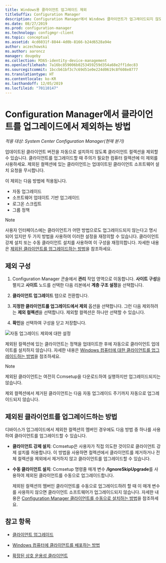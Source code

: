 ```yaml
---
title: Windows용 클라이언트 업그레이드 제외
titleSuffix: Configuration Manager
description: Configuration Manager에서 Windows 클라이언트가 업그레이드되지 않도록 제외하는 방법을 알아봅니다.
ms.date: 08/27/2019
ms.prod: configuration-manager
ms.technology: configmgr-client
ms.topic: conceptual
ms.assetid: 4cd6031f-8844-4d0b-8166-b24d6528a94e
author: aczechowski
ms.author: aaroncz
manager: dougeby
ms.collection: M365-identity-device-management
ms.openlocfilehash: 7a16bc859006b0253459259d354a68e2ff1dec83
ms.sourcegitcommit: 1bccb61bf3c7c69d51e0e224d0619c8f608e8777
ms.translationtype: HT
ms.contentlocale: ko-KR
ms.lasthandoff: 12/05/2019
ms.locfileid: "70110147"
---
```

# <a name="how-to-exclude-clients-from-upgrade-in-configuration-manager"></a>Configuration Manager에서 클라이언트를 업그레이드에서 제외하는 방법

*적용 대상: System Center Configuration Manager(현재 분기)*

업데이트된 클라이언트 버전을 자동으로 설치하지 않도록 클라이언트 컬렉션을 제외할 수 있습니다. 클라이언트를 업그레이드할 때 주의가 필요한 컴퓨터 컬렉션에 이 제외를 사용하세요. 제외된 컬렉션에 있는 클라이언트는 업데이트된 클라이언트 소프트웨어 설치 요청을 무시합니다.

이 제외는 다음 방법에 적용됩니다.

- 자동 업그레이드
- 소프트웨어 업데이트 기반 업그레이드
- 로그온 스크립트
- 그룹 정책

> [!NOTE]
> 사용자 인터페이스에는 클라이언트가 어떤 방법으로도 업그레이드되지 않는다고 명시되어 있지만 두 가지 방법을 사용하여 이러한 설정을 재정의할 수 있습니다. 클라이언트 강제 설치 또는 수동 클라이언트 설치를 사용하여 이 구성을 재정의합니다. 자세한 내용은 [제외된 클라이언트를 업그레이드하는 방법](#bkmk_override)을 참조하세요.

## <a name="bkmk_exclude"></a> 제외 구성

1. Configuration Manager 콘솔에서 **관리** 작업 영역으로 이동합니다. **사이트 구성**을 펼치고 **사이트** 노드를 선택한 다음 리본에서 **계층 구조 설정**을 선택합니다.

2. **클라이언트 업그레이드** 탭으로 전환합니다.

3. **지정한 클라이언트를 업그레이드에서 제외** 옵션을 선택합니다. 그런 다음 제외하려는 **제외 컬렉션**을 선택합니다. 제외할 컬렉션은 하나만 선택할 수 있습니다.

4. **확인**을 선택하여 구성을 닫고 저장합니다.

![자동 업그레이드 제외에 대한 설정](media/automatic_upgrade_exclusion.png)

제외된 컬렉션에 있는 클라이언트는 정책을 업데이트한 후에 자동으로 클라이언트 업데이트를 설치하지 않습니다. 자세한 내용은 [Windows 컴퓨터에 대한 클라이언트를 업그레이드하는 방법](/sccm/core/clients/manage/upgrade/upgrade-clients-for-windows-computers)을 참조하세요.

> [!NOTE]
> 제외된 클라이언트는 여전히 Ccmsetup을 다운로드하여 실행하지만 업그레이드되지는 않습니다.

제외 컬렉션에서 제거된 클라이언트는 다음 자동 업그레이드 주기까지 자동으로 업그레이드되지 않습니다.

## <a name="bkmk_override"></a> 제외된 클라이언트를 업그레이드하는 방법

디바이스가 업그레이드에서 제외한 컬렉션의 멤버인 경우에도 다음 방법 중 하나를 사용하여 클라이언트를 업그레이드할 수 있습니다.

- **클라이언트 강제 설치**: Ccmsetup은 사용자가 직접 의도한 것이므로 클라이언트 강제 설치를 허용합니다. 이 방법을 사용하면 컬렉션에서 클라이언트를 제거하거나 전체 컬렉션을 제외에서 제거하지 않고 클라이언트를 업그레이드할 수 있습니다.

- **수동 클라이언트 설치**: Ccmsetup 명령줄 매개 변수 **/IgnoreSkipUpgrade**를 사용하여 제외된 클라이언트를 수동으로 업그레이드합니다.

    제외된 컬렉션의 멤버인 클라이언트를 수동으로 업그레이드하려 할 때 이 매개 변수를 사용하지 않으면 클라이언트 소프트웨어가 업그레이드되지 않습니다. 자세한 내용은 [Configuration Manager 클라이언트를 수동으로 설치하는 방법](/sccm/core/clients/deploy/deploy-clients-to-windows-computers#BKMK_Manual)을 참조하세요.

## <a name="see-also"></a>참고 항목

- [클라이언트 업그레이드](/sccm/core/clients/manage/upgrade/upgrade-clients)

- [Windows 컴퓨터에 클라이언트를 배포하는 방법](/sccm/core/clients/deploy/deploy-clients-to-windows-computers)

- [확장된 상호 운용성 클라이언트](/sccm/core/understand/interoperability-client)
